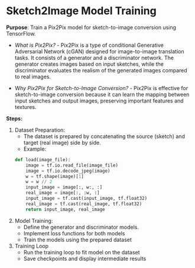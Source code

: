 # Sketch2Image Model Training 

**Purpose**: Train a Pix2Pix model for sketch-to-image conversion using TensorFlow.

- *What is Pix2Pix?* - Pix2Pix is a type of conditional Generative Adversarial Network (cGAN) designed for image-to-image translation tasks. It consists of a generator and a discriminator network. The generator creates images based on input sketches, while the discriminator evaluates the realism of the generated images compared to real images.
  
- W*hy Pix2Pix for Sketch-to-Image Conversion?* - Pix2Pix is effective for sketch-to-image conversion because it can learn the mapping between input sketches and output images, preserving important features and textures.
  
**Steps:**
1. Dataset Preparation:
    - The dataset is prepared by concatenating the source (sketch) and target (real image) side by side.
    - Example:
    ```python
    def load(image_file):
        image = tf.io.read_file(image_file)
        image = tf.io.decode_jpeg(image)
        w = tf.shape(image)[1]
        w = w // 2
        input_image = image[:, w:, :]
        real_image = image[:, :w, :]
        input_image = tf.cast(input_image, tf.float32)
        real_image = tf.cast(real_image, tf.float32)
        return input_image, real_image
    ```
2. Model Training:
    - Define the generator and discriminator models.
    - Implement loss functions for both models 
    - Train the models using the prepared dataset
3. Training Loop
   - Run the training loop to fit model on the dataset 
   - Save checkpoints and display intermediate results
